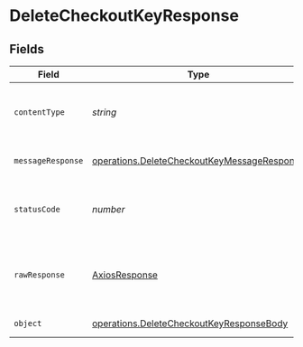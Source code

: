 # DeleteCheckoutKeyResponse


## Fields

| Field                                                                                                             | Type                                                                                                              | Required                                                                                                          | Description                                                                                                       |
| ----------------------------------------------------------------------------------------------------------------- | ----------------------------------------------------------------------------------------------------------------- | ----------------------------------------------------------------------------------------------------------------- | ----------------------------------------------------------------------------------------------------------------- |
| `contentType`                                                                                                     | *string*                                                                                                          | :heavy_check_mark:                                                                                                | HTTP response content type for this operation                                                                     |
| `messageResponse`                                                                                                 | [operations.DeleteCheckoutKeyMessageResponse](../../../sdk/models/operations/deletecheckoutkeymessageresponse.md) | :heavy_minus_sign:                                                                                                | A confirmation message.                                                                                           |
| `statusCode`                                                                                                      | *number*                                                                                                          | :heavy_check_mark:                                                                                                | HTTP response status code for this operation                                                                      |
| `rawResponse`                                                                                                     | [AxiosResponse](https://axios-http.com/docs/res_schema)                                                           | :heavy_minus_sign:                                                                                                | Raw HTTP response; suitable for custom response parsing                                                           |
| `object`                                                                                                          | [operations.DeleteCheckoutKeyResponseBody](../../../sdk/models/operations/deletecheckoutkeyresponsebody.md)       | :heavy_minus_sign:                                                                                                | Error response.                                                                                                   |